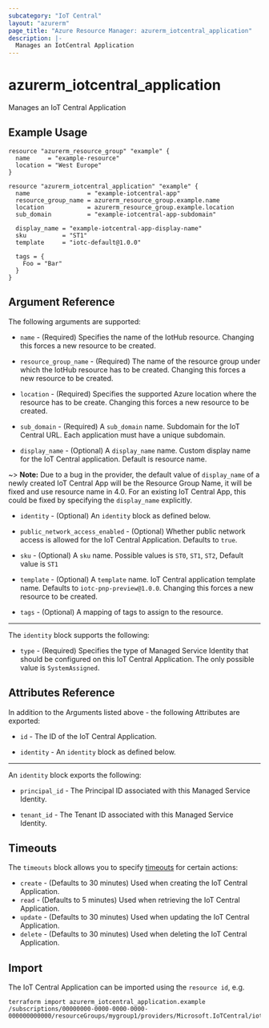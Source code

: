 ```yaml
---
subcategory: "IoT Central"
layout: "azurerm"
page_title: "Azure Resource Manager: azurerm_iotcentral_application"
description: |-
  Manages an IotCentral Application
---
```


# azurerm_iotcentral_application

Manages an IoT Central Application

## Example Usage

```hcl
resource "azurerm_resource_group" "example" {
  name     = "example-resource"
  location = "West Europe"
}

resource "azurerm_iotcentral_application" "example" {
  name                = "example-iotcentral-app"
  resource_group_name = azurerm_resource_group.example.name
  location            = azurerm_resource_group.example.location
  sub_domain          = "example-iotcentral-app-subdomain"

  display_name = "example-iotcentral-app-display-name"
  sku          = "ST1"
  template     = "iotc-default@1.0.0"

  tags = {
    Foo = "Bar"
  }
}
```

## Argument Reference

The following arguments are supported:

* `name` - (Required) Specifies the name of the IotHub resource. Changing this forces a new resource to be created.

* `resource_group_name` - (Required) The name of the resource group under which the IotHub resource has to be created. Changing this forces a new resource to be created.

* `location` - (Required) Specifies the supported Azure location where the resource has to be create. Changing this forces a new resource to be created.

* `sub_domain` - (Required) A `sub_domain` name. Subdomain for the IoT Central URL. Each application must have a unique subdomain.

* `display_name` - (Optional) A `display_name` name. Custom display name for the IoT Central application. Default is resource name.

~> **Note:** Due to a bug in the provider, the default value of `display_name` of a newly created IoT Central App will be the Resource Group Name, it will be fixed and use resource name in 4.0. For an existing IoT Central App, this could be fixed by specifying the `display_name` explicitly.

* `identity` - (Optional) An `identity` block as defined below.

* `public_network_access_enabled` - (Optional) Whether public network access is allowed for the IoT Central Application. Defaults to `true`.

* `sku` - (Optional) A `sku` name. Possible values is `ST0`, `ST1`, `ST2`, Default value is `ST1`

* `template` - (Optional) A `template` name. IoT Central application template name. Defaults to `iotc-pnp-preview@1.0.0`. Changing this forces a new resource to be created.

* `tags` - (Optional) A mapping of tags to assign to the resource.

---

The `identity` block supports the following:

* `type` - (Required) Specifies the type of Managed Service Identity that should be configured on this IoT Central Application. The only possible value is `SystemAssigned`.

## Attributes Reference

In addition to the Arguments listed above - the following Attributes are exported:

* `id` - The ID of the IoT Central Application.

* `identity` - An `identity` block as defined below.

---

An `identity` block exports the following:

* `principal_id` - The Principal ID associated with this Managed Service Identity.

* `tenant_id` - The Tenant ID associated with this Managed Service Identity.

## Timeouts

The `timeouts` block allows you to specify [timeouts](https://www.terraform.io/language/resources/syntax#operation-timeouts) for certain actions:

* `create` - (Defaults to 30 minutes) Used when creating the IoT Central Application.
* `read` - (Defaults to 5 minutes) Used when retrieving the IoT Central Application.
* `update` - (Defaults to 30 minutes) Used when updating the IoT Central Application.
* `delete` - (Defaults to 30 minutes) Used when deleting the IoT Central Application.

## Import

The IoT Central Application can be imported using the `resource id`, e.g.

```shell
terraform import azurerm_iotcentral_application.example /subscriptions/00000000-0000-0000-0000-000000000000/resourceGroups/mygroup1/providers/Microsoft.IoTCentral/iotApps/app1
```
